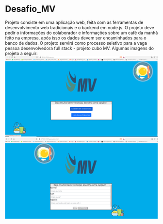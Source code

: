 # Desafio_MV
Projeto consiste em uma aplicação web, feita com as ferramentas de desenvolvimento web tradicionais e o backend em node.js. O projeto deve pedir o informações do colaborador e informações sobre um café da manhã feito na empresa, após isso os dados devem ser encaminhados para o banco de dados. O projeto servirá como processo seletivo para a vaga pessoa desenvolvedora full stack - projeto cubo MV.
Algumas imagens do projeto a seguir: 
<img src="./assets/image/imagem1.png">
<img src="./assets/image/imagem2.png">

